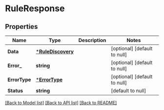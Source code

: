 # RuleResponse

## Properties
Name | Type | Description | Notes
------------ | ------------- | ------------- | -------------
**Data** | [***RuleDiscovery**](RuleDiscovery.md) |  | [optional] [default to null]
**Error_** | **string** |  | [optional] [default to null]
**ErrorType** | [***ErrorType**](ErrorType.md) |  | [optional] [default to null]
**Status** | **string** |  | [default to null]

[[Back to Model list]](../README.md#documentation-for-models) [[Back to API list]](../README.md#documentation-for-api-endpoints) [[Back to README]](../README.md)


